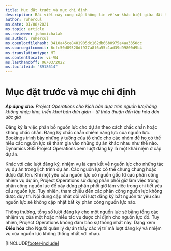 ```yaml
---
title: Mục đặt trước và mục chỉ định
description: Bài viết này cung cấp thông tin về sự khác biệt giữa đặt trước tài nguyên và ấn định tài nguyên.
author: ruhercul
ms.date: 01/08/2021
ms.topic: article
ms.reviewer: johnmichalak
ms.author: ruhercul
ms.openlocfilehash: 3410a45ce8401905dc162db66b0975e4aa3350dc
ms.sourcegitcommit: 6cfc50d89528df977a8f6a55c1ad39d99800d9b4
ms.translationtype: MT
ms.contentlocale: vi-VN
ms.lasthandoff: 06/03/2022
ms.locfileid: "8918614"
---
```

# <a name="bookings-vs-assignments"></a>Mục đặt trước và mục chỉ định

_**Áp dụng cho:** Project Operations cho kịch bản dựa trên nguồn lực/hàng không nhập kho, triển khai bản đơn giản – từ thỏa thuận đến lập hóa đơn ước giá_

Đăng ký là việc phân bổ nguồn lực cho dự án theo cách chắc chắn hoặc không chắc chắn. Đăng ký chắc chắn chiếm năng lực của nguồn lực. Bookings trình bày những ý tưởng của tổ chức cho các nhóm để họ có thể hiểu các nguồn lực sẽ tham gia vào những dự án khác nhau như thế nào. Dynamics 365 Project Operations xem lượt đăng ký là một khái niệm ở cấp dự án. 

Khác với các lượt đăng ký, nhiệm vụ là cam kết về nguồn lực cho những tác vụ dự án trong lịch trình dự án. Các nguồn lực có thể chung chung hoặc được đặt tên.  Khi một yêu cầu nguồn lực có nguồn gốc từ các phân công nhiệm vụ dự án, Project Operations sử dụng phân phối giờ làm việc trong phân công nguồn lực để xây dựng phân phối giờ làm việc trong chi tiết yêu cầu nguồn lực. Tuy nhiên, tham chiếu đến các phân công nguồn lực không được duy trì. Nội dung cập nhật đối với lượt đăng ký bắt nguồn từ yêu cầu nguồn lực sẽ không cập nhật bất kỳ phân công nguồn lực nào.

Thông thường, tổng số lượt đăng ký cho một nguồn lực sẽ bằng tổng các nhiệm vụ của một hoặc nhiều tác vụ được chỉ định cho nguồn lực đó. Tuy nhiên, Project Operations không đảm bảo sự thống nhất này. Dạng xem **Điều hòa** cho Người quản lý dự án thấy các vị trí mà lượt đăng ký và nhiệm vụ của nguồn lực không thống nhất với nhau.




[!INCLUDE[footer-include](../includes/footer-banner.md)]